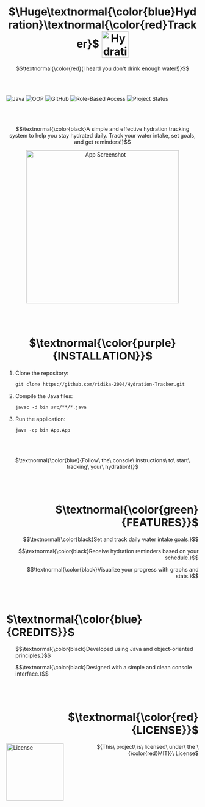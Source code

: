 <h1 align="center" font-style="bold">
  $\Huge\textnormal{\color{blue}Hydration}\textnormal{\color{red}Tracker}$
  <img src="https://github.com/user-attachments/assets/4e9f7102-0b3d-449d-a2c5-f414b9205fff" alt="Hydration Tracker" width="70" style="vertical-align: middle;">
</h1>

$$\textnormal{\color{red}(I heard you don't drink enough water!)}$$

<br><br>



![Java](https://img.shields.io/badge/Java-ED8B00?style=for-the-badge&logo=java&logoColor=white)
![OOP](https://img.shields.io/badge/Object--Oriented%20Programming-%2300A896?style=for-the-badge)
![GitHub](https://img.shields.io/badge/Version%20Control-GitHub-%23181717?style=for-the-badge&logo=github)
![Role-Based Access](https://img.shields.io/badge/Access%20Control-Role--Based-%23008CBA?style=for-the-badge)
![Project Status](https://img.shields.io/badge/Project-Active-green?style=for-the-badge)

<br><br>

$$\textnormal{\color{black}A simple and effective hydration tracking system to help you stay hydrated daily. Track your water intake, set goals, and get reminders!}$$

<p align="center">
  <img src="https://github.com/user-attachments/assets/b5d15079-d0bc-446b-9f54-f68310464190" alt="App Screenshot" width=400>
</p>


<br><br>

<h1 align="center"> 
  $\textnormal{\color{purple}{INSTALLATION}}$
</h1>

1. Clone the repository:
   ```diff
   git clone https://github.com/ridika-2004/Hydration-Tracker.git
   ```

2. Compile the Java files:
   ```diff
   javac -d bin src/**/*.java
   ```

3. Run the application:
   ```diff
   java -cp bin App.App
   ```

<br><br>

<p align="center"> $\textnormal{\color{blue}{Follow\ the\ console\ instructions\ to\ start\ tracking\ your\ hydration!}}$ </p>

<br><br>
<h1 align="right"> 
  $\textnormal{\color{green}{FEATURES}}$ 
</h1>
 

<ul align="right">
  <p align= "right">$$\textnormal{\color{black}Set and track daily water intake goals.}$$</p>
  <p align= "right">$$\textnormal{\color{black}Receive hydration reminders based on your schedule.}$$</p>
  <p align= "right">$$\textnormal{\color{black}Visualize your progress with graphs and stats.}$$</p>
</ul>

<br><br>

<h1 align="left"> 
  $\textnormal{\color{blue}{CREDITS}}$ 
</h1>
<ul align="left">
<p align= "left">$$\textnormal{\color{black}Developed using Java and object-oriented principles.}$$</p>
<p align= "left">$$\textnormal{\color{black}Designed with a simple and clean console interface.}$$</p>
</ul>

<br><br>

<h1 align="right"> $\textnormal{\color{red}{LICENSE}}$ </h1>
<img src="https://github.com/user-attachments/assets/acbcca7e-5e05-4337-97b5-1b49b93615bb" alt="License" width="150" align="left" style="vertical-align: bottom;" />
<p align="right">${This\ project\ is\ licensed\ under\ the \ {\color{red}MIT}}\ License$</p>
